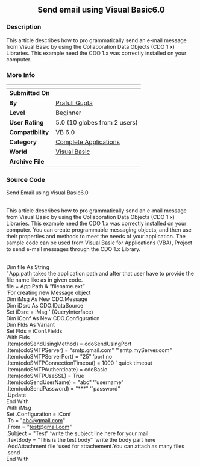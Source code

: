 ﻿<div align="center">

## Send email using Visual Basic6\.0


</div>

### Description

This article describes how to pro grammatically send an e-mail message from Visual Basic by using the Collaboration Data Objects (CDO 1.x) Libraries. This example need the CDO 1.x was correctly installed on your computer.
 
### More Info
 


<span>             |<span>
---                |---
**Submitted On**   |
**By**             |[Prafull Gupta](https://github.com/Planet-Source-Code/PSCIndex/blob/master/ByAuthor/prafull-gupta.md)
**Level**          |Beginner
**User Rating**    |5.0 (10 globes from 2 users)
**Compatibility**  |VB 6\.0
**Category**       |[Complete Applications](https://github.com/Planet-Source-Code/PSCIndex/blob/master/ByCategory/complete-applications__1-27.md)
**World**          |[Visual Basic](https://github.com/Planet-Source-Code/PSCIndex/blob/master/ByWorld/visual-basic.md)
**Archive File**   |[](https://github.com/Planet-Source-Code/prafull-gupta-send-email-using-visual-basic6-0__1-72226/archive/master.zip)





### Source Code

Send Email using Visual Basic6.0<br>
<br><p>This article describes how to pro grammatically send an e-mail message from Visual Basic by using the Collaboration Data Objects (CDO 1.x) Libraries. This example need the CDO 1.x was correctly installed on your computer. You can create programmable messaging objects, and then use their properties and methods to meet the needs of your application.
The sample code can be used from Visual Basic for Applications (VBA), Project to send e-mail messages through the CDO 1.x Library.<p>
<br>
Dim file As String<br>
‘ App.path takes the application path and after that user have to provide the file name like as in given code.
<br>
file = App.Path & “filename.ext”
<br>
‘For creating new Message object
<br>
Dim iMsg As New CDO.Message <br>
Dim iDsrc As CDO.IDataSource <br>
Set iDsrc = iMsg ' (QueryInterface)<br>
Dim iConf As New CDO.Configuration <br>
Dim Flds As Variant<br>
Set Flds = iConf.Fields<br>
With Flds<br>
.Item(cdoSendUsingMethod) = cdoSendUsingPort<br>
.Item(cdoSMTPServer) = "smtp.gmail.com"
'"smtp.myServer.com"
<br>
.Item(cdoSMTPServerPort) = "25"  ‘port no <br>
.Item(cdoSMTPConnectionTimeout) = 1000 ' quick timeout
<br>
.Item(cdoSMTPAuthenticate) = cdoBasic <br>
.Item(cdoSMTPUseSSL) = True <br>
.Item(cdoSendUserName) = "abc" ‘”username” <br>
.Item(cdoSendPassword) = "***" ‘”password” <br>
.Update <br>
End With <br>
With iMsg <br>
Set .Configuration = iConf <br>
.To = "abc@gmail.com" <br>
.From = "test@gmail.com" <br>
.Subject = "Test” ‘write the subject line here for your mail
<br>
.TextBody = "This is the test body” ‘write the body part here
<br>
.AddAttachment file ‘used for attachement.You can attach as many files
<br>
.send
<br>
End With
<br>

